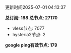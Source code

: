 更新时间2025-07-01 04:13:37

**总订阅: 188**
**总节点: 27170**
- vless节点: 7077
- hysteria2节点: 2

**google ping有效节点: 179**
